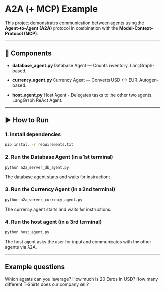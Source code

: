 # A2A (+ MCP) Example

This project demonstrates communication between agents using the **Agent-to-Agent (A2A)** protocol in combination with the **Model-Context-Protocol (MCP)**.

---

## 🔧 Components

- **database_agent.py**
  Database Agent — Counts inventory. LangGraph-based.

- **currency_agent.py**
  Currency Agent — Converts USD <-> EUR. Autogen-based.

- **host_agent.py**
  Host Agent - Delegates tasks to the other two agents. LangGraph ReAct Agent.

---

## ▶️ How to Run

### 1. Install dependencies

```bash
pip install -r requirements.txt
```

### 2. Run the Database Agent (in a 1st terminal)

```bash
python a2a_server_db_agent.py
```

The database agent starts and waits for instructions.

### 3. Run the Currency Agent (in a 2nd terminal)

```bash
python a2a_server_currency_agent.py
```

The currency agent starts and waits for instructions.

### 4. Run the host agent (in a 3rd terminal)

```bash
python host_agent.py
```

The host agent asks the user for input and communicates with the other agents via A2A.

---

## Example questions

Which agents can you leverage?
How much is 20 Euros in USD?
How many different T-Shirts does our company sell?

